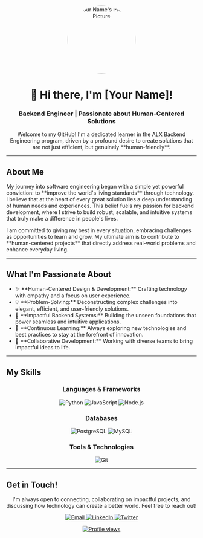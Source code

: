 <div align="center">
  <img src="YOUR_PROFILE_PICTURE_URL_HERE" alt="Your Name's Profile Picture" width="180px" style="border-radius: 50%;">
  <h1>👋 Hi there, I'm [Your Name]!</h1>
  <p><h3>Backend Engineer | Passionate about Human-Centered Solutions</h3></p>
  <p>Welcome to my GitHub! I'm a dedicated learner in the ALX Backend Engineering program, driven by a profound desire to create solutions that are not just efficient, but genuinely **human-friendly**.</p>
</div>

---

## About Me

<p>My journey into software engineering began with a simple yet powerful conviction: to **improve the world's living standards** through technology. I believe that at the heart of every great solution lies a deep understanding of human needs and experiences. This belief fuels my passion for backend development, where I strive to build robust, scalable, and intuitive systems that truly make a difference in people's lives.</p>

<p>I am committed to giving my best in every situation, embracing challenges as opportunities to learn and grow. My ultimate aim is to contribute to **human-centered projects** that directly address real-world problems and enhance everyday living.</p>

---

## What I'm Passionate About

<ul>
  <li>✨ **Human-Centered Design & Development:** Crafting technology with empathy and a focus on user experience.</li>
  <li>💡 **Problem-Solving:** Deconstructing complex challenges into elegant, efficient, and user-friendly solutions.</li>
  <li>🚀 **Impactful Backend Systems:** Building the unseen foundations that power seamless and intuitive applications.</li>
  <li>🌱 **Continuous Learning:** Always exploring new technologies and best practices to stay at the forefront of innovation.</li>
  <li>🤝 **Collaborative Development:** Working with diverse teams to bring impactful ideas to life.</li>
</ul>

---

## My Skills

<div align="center">
  <h3>Languages & Frameworks</h3>
  <p>
    <img src="https://img.shields.io/badge/Python-3776AB?style=for-the-badge&logo=python&logoColor=white" alt="Python">
    <img src="https://img.shields.io/badge/JavaScript-F7DF1E?style=for-the-badge&logo=javascript&logoColor=black" alt="JavaScript">
    <img src="https://img.shields.io/badge/Node.js-339933?style=for-the-badge&logo=node.js&logoColor=white" alt="Node.js">
    </p>
  <h3>Databases</h3>
  <p>
    <img src="https://img.shields.io/badge/PostgreSQL-316192?style=for-the-badge&logo=postgresql&logoColor=white" alt="PostgreSQL">
    <img src="https://img.shields.io/badge/MySQL-4479A1?style=for-the-badge&logo=mysql&logoColor=white" alt="MySQL">
    </p>
  <h3>Tools & Technologies</h3>
  <p>
    <img src="https://img.shields.io/badge/Git-F05032?style=for-the-badge&logo=git&logoColor=white" alt="Git">
    </p>
</div>

---

## Get in Touch!

<div align="center">
  <p>I'm always open to connecting, collaborating on impactful projects, and discussing how technology can create a better world. Feel free to reach out!</p>
  <p>
    <a href="mailto:derrybandoh100@gmail.com" target="_blank">
      <img src="https://img.shields.io/badge/Email-D14836?style=for-the-badge&logo=gmail&logoColor=white" alt="Email">
    </a>
    <a href="www.linkedin.com/in/derry-bandoh" target="_blank">
      <img src="https://img.shields.io/badge/LinkedIn-0A66C2?style=for-the-badge&logo=linkedin&logoColor=white" alt="LinkedIn">
    </a>
    <a href="https://x.com/derrybandoh22?s=21" target="_blank">
      <img src="https://img.shields.io/badge/Twitter-1DA1F2?style=for-the-badge&logo=twitter&logoColor=white" alt="Twitter">
    </a>
    </p>
  <p>
    <a href="https://github.com/Derry-Bandoh">
      <img src="https://komarev.com/ghpvc/?username=YOUR_USERNAME&color=blue" alt="Profile views">
    </a>
  </p>
</div>
